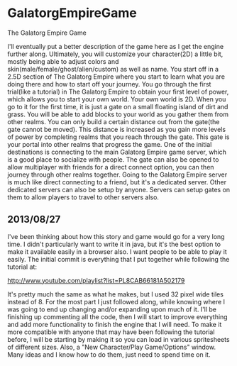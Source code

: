 GalatorgEmpireGame
==================

The Galatorg Empire Game

I'll eventually put a better description of the game here as I get the engine further along.  Ultimately, you will
customize your character(2D) a little bit, mostly being able to adjust colors and skin(male/female/ghost/alien/custom)
as well as name.  You start off in a 2.5D section of The Galatorg Empire where you start to learn what you are doing
there and how to start off your journey.  You go through the first trial(like a tutorial) in The Galatorg Empire to
obtain your first level of power, which allows you to start your own world.  Your own world is 2D.  When you go to it
for the first time, it is just a gate on a small floating island of dirt and grass.  You will be able to add blocks to
your world as you gather them from other realms.  You can only build a certain distance out from the gate(the gate cannot
be moved).  This distance is increased as you gain more levels of power by completing realms that you reach through the
gate.  This gate is your portal into other realms that progress the game.  One of the initial destinations is connecting
to the main Galatorg Empire game server, which is a good place to socialize with people.  The gate can also be opened
to allow multiplayer with friends for a direct connect option, you can then journey through other realms together.  Going
to the Galatorg Empire server is much like direct connecting to a friend, but it's a dedicated server.  Other dedicated
servers can also be setup by anyone.  Servers can setup gates on them to allow players to travel to other servers also.


2013/08/27
-----
I've been thinking about how this story and game would go for a very long time.  I didn't particularly want to write it in
java, but it's the best option to make it available easily in a browser also.  I want people to be able to play it easily.
The initial commit is everything that I put together while following the tutorial at:

http://www.youtube.com/playlist?list=PL8CAB66181A502179

It's pretty much the same as what he makes, but I used 32 pixel wide tiles instead of 8.  For the most part I just followed
along, while knowing where I was going to end up changing and/or expanding upon much of it.  I'll be finishing up
commenting all the code, then I will start to improve everything and add more functionality to finish the engine that I
will need.  To make it more compatible with anyone that may have been following the tutorial before, I will be starting
by making it so you can load in various spritesheets of different sizes.  Also, a "New Character/Play Game/Options" window.
Many ideas and I know how to do them, just need to spend time on it.
